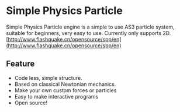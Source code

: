 Simple Physics Particle 
=============
Simple Physics Particle engine is a simple to use AS3 particle system, suitable for beginners, very easy to use. Currently only supports 2D. [http://www.flashquake.cn/opensource/spp/en](http://www.flashquake.cn/opensource/spp/en)

Feature
-------
* Code less, simple structure.
* Based on classical Newtonian mechanics.
* Make your own custom forces or particles
* Easy to make interactive programs
* Open source!


